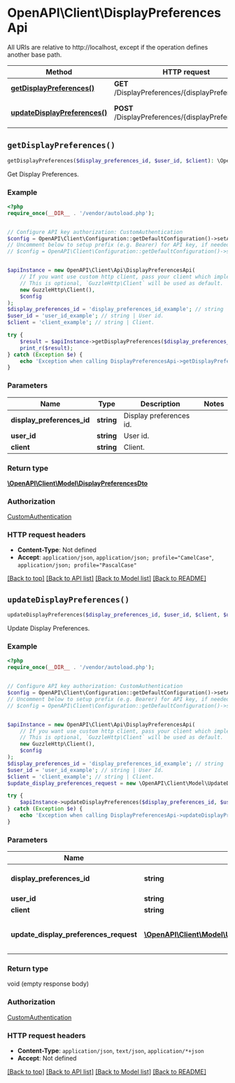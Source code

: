 # OpenAPI\Client\DisplayPreferencesApi

All URIs are relative to http://localhost, except if the operation defines another base path.

| Method | HTTP request | Description |
| ------------- | ------------- | ------------- |
| [**getDisplayPreferences()**](DisplayPreferencesApi.md#getDisplayPreferences) | **GET** /DisplayPreferences/{displayPreferencesId} | Get Display Preferences. |
| [**updateDisplayPreferences()**](DisplayPreferencesApi.md#updateDisplayPreferences) | **POST** /DisplayPreferences/{displayPreferencesId} | Update Display Preferences. |


## `getDisplayPreferences()`

```php
getDisplayPreferences($display_preferences_id, $user_id, $client): \OpenAPI\Client\Model\DisplayPreferencesDto
```

Get Display Preferences.

### Example

```php
<?php
require_once(__DIR__ . '/vendor/autoload.php');


// Configure API key authorization: CustomAuthentication
$config = OpenAPI\Client\Configuration::getDefaultConfiguration()->setApiKey('Authorization', 'YOUR_API_KEY');
// Uncomment below to setup prefix (e.g. Bearer) for API key, if needed
// $config = OpenAPI\Client\Configuration::getDefaultConfiguration()->setApiKeyPrefix('Authorization', 'Bearer');


$apiInstance = new OpenAPI\Client\Api\DisplayPreferencesApi(
    // If you want use custom http client, pass your client which implements `GuzzleHttp\ClientInterface`.
    // This is optional, `GuzzleHttp\Client` will be used as default.
    new GuzzleHttp\Client(),
    $config
);
$display_preferences_id = 'display_preferences_id_example'; // string | Display preferences id.
$user_id = 'user_id_example'; // string | User id.
$client = 'client_example'; // string | Client.

try {
    $result = $apiInstance->getDisplayPreferences($display_preferences_id, $user_id, $client);
    print_r($result);
} catch (Exception $e) {
    echo 'Exception when calling DisplayPreferencesApi->getDisplayPreferences: ', $e->getMessage(), PHP_EOL;
}
```

### Parameters

| Name | Type | Description  | Notes |
| ------------- | ------------- | ------------- | ------------- |
| **display_preferences_id** | **string**| Display preferences id. | |
| **user_id** | **string**| User id. | |
| **client** | **string**| Client. | |

### Return type

[**\OpenAPI\Client\Model\DisplayPreferencesDto**](../Model/DisplayPreferencesDto.md)

### Authorization

[CustomAuthentication](../../README.md#CustomAuthentication)

### HTTP request headers

- **Content-Type**: Not defined
- **Accept**: `application/json`, `application/json; profile="CamelCase"`, `application/json; profile="PascalCase"`

[[Back to top]](#) [[Back to API list]](../../README.md#endpoints)
[[Back to Model list]](../../README.md#models)
[[Back to README]](../../README.md)

## `updateDisplayPreferences()`

```php
updateDisplayPreferences($display_preferences_id, $user_id, $client, $update_display_preferences_request)
```

Update Display Preferences.

### Example

```php
<?php
require_once(__DIR__ . '/vendor/autoload.php');


// Configure API key authorization: CustomAuthentication
$config = OpenAPI\Client\Configuration::getDefaultConfiguration()->setApiKey('Authorization', 'YOUR_API_KEY');
// Uncomment below to setup prefix (e.g. Bearer) for API key, if needed
// $config = OpenAPI\Client\Configuration::getDefaultConfiguration()->setApiKeyPrefix('Authorization', 'Bearer');


$apiInstance = new OpenAPI\Client\Api\DisplayPreferencesApi(
    // If you want use custom http client, pass your client which implements `GuzzleHttp\ClientInterface`.
    // This is optional, `GuzzleHttp\Client` will be used as default.
    new GuzzleHttp\Client(),
    $config
);
$display_preferences_id = 'display_preferences_id_example'; // string | Display preferences id.
$user_id = 'user_id_example'; // string | User Id.
$client = 'client_example'; // string | Client.
$update_display_preferences_request = new \OpenAPI\Client\Model\UpdateDisplayPreferencesRequest(); // \OpenAPI\Client\Model\UpdateDisplayPreferencesRequest | New Display Preferences object.

try {
    $apiInstance->updateDisplayPreferences($display_preferences_id, $user_id, $client, $update_display_preferences_request);
} catch (Exception $e) {
    echo 'Exception when calling DisplayPreferencesApi->updateDisplayPreferences: ', $e->getMessage(), PHP_EOL;
}
```

### Parameters

| Name | Type | Description  | Notes |
| ------------- | ------------- | ------------- | ------------- |
| **display_preferences_id** | **string**| Display preferences id. | |
| **user_id** | **string**| User Id. | |
| **client** | **string**| Client. | |
| **update_display_preferences_request** | [**\OpenAPI\Client\Model\UpdateDisplayPreferencesRequest**](../Model/UpdateDisplayPreferencesRequest.md)| New Display Preferences object. | |

### Return type

void (empty response body)

### Authorization

[CustomAuthentication](../../README.md#CustomAuthentication)

### HTTP request headers

- **Content-Type**: `application/json`, `text/json`, `application/*+json`
- **Accept**: Not defined

[[Back to top]](#) [[Back to API list]](../../README.md#endpoints)
[[Back to Model list]](../../README.md#models)
[[Back to README]](../../README.md)
